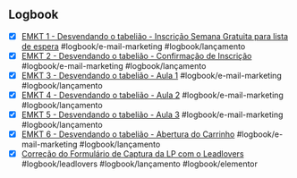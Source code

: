 

## Logbook
- [x] [EMKT 1 - Desvendando o tabelião - Inscrição Semana Gratuita para lista de espera](things:///show?id=Y4R5HLNJoEpsJ36s42tuCH) #logbook/e-mail-marketing #logbook/lançamento
- [x] [EMKT 2 -  Desvendando o tabelião - Confirmação de Inscrição](things:///show?id=H6QvMXRz4vWYvLKxeogKuR) #logbook/e-mail-marketing #logbook/lançamento
- [x] [EMKT 3 -  Desvendando o tabelião - Aula 1](things:///show?id=WdQ1KMr3jyMcQojtcVS1k1) #logbook/e-mail-marketing #logbook/lançamento
- [x] [EMKT 4 -  Desvendando o tabelião - Aula 2](things:///show?id=NReKmhRPE9s6decm5pNP4H) #logbook/e-mail-marketing #logbook/lançamento
- [x] [EMKT 5 -  Desvendando o tabelião - Aula 3](things:///show?id=BwEcwbvRPHYb3SMnAkQzDN) #logbook/e-mail-marketing #logbook/lançamento
- [x] [EMKT 6 -  Desvendando o tabelião - Abertura do Carrinho](things:///show?id=LwgZkZkdiWUxJufM8kyCtC) #logbook/e-mail-marketing #logbook/lançamento
- [x] [Correção do Formulário de Captura da LP com o Leadlovers](things:///show?id=3stdjUEbvxxS7mqFvxAK7U) #logbook/leadlovers #logbook/lançamento #logbook/elementor